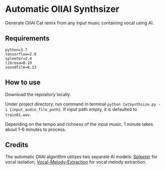 # Automatic OIIAI Synthsizer 

Generate OIIAI Cat remix from any input music containing vocal using AI.

## Requirements

```
python=3.7
tensorflow=2.9
spleeter=2.4
librosa=0.10
soundfile=0.13
```

## How to use
Download the repository locally.

Under project directory, run command in terminal `python CatSynthsize.py -i {input_audio_file_path}`. If input path empty, it is defaulted to `train01.wav`.

Depending on the tempo and richness of the input music, 1 minute takes about 1-6 minutes to process.

## Credits

The automatic OIIAI algorithm utilizes two separate AI models: [Spleeter](https://github.com/deezer/spleeter) for vocal isolation, [Vocal-Melody-Extraction](https://github.com/s603122001/Vocal-Melody-Extraction) for vocal melody extraction.
